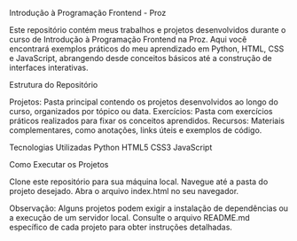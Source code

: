 Introdução à Programação Frontend - Proz

Este repositório contém meus trabalhos e projetos desenvolvidos durante o curso de Introdução à Programação Frontend na Proz. Aqui você encontrará exemplos práticos do meu aprendizado em Python, HTML, CSS e JavaScript, abrangendo desde conceitos básicos até a construção de interfaces interativas.

Estrutura do Repositório

Projetos: Pasta principal contendo os projetos desenvolvidos ao longo do curso, organizados por tópico ou data.
Exercícios: Pasta com exercícios práticos realizados para fixar os conceitos aprendidos.
Recursos: Materiais complementares, como anotações, links úteis e exemplos de código.

Tecnologias Utilizadas
Python
HTML5
CSS3
JavaScript

Como Executar os Projetos

Clone este repositório para sua máquina local.
Navegue até a pasta do projeto desejado.
Abra o arquivo index.html no seu navegador.

Observação: Alguns projetos podem exigir a instalação de dependências ou a execução de um servidor local. Consulte o arquivo README.md específico de cada projeto para obter instruções detalhadas.

